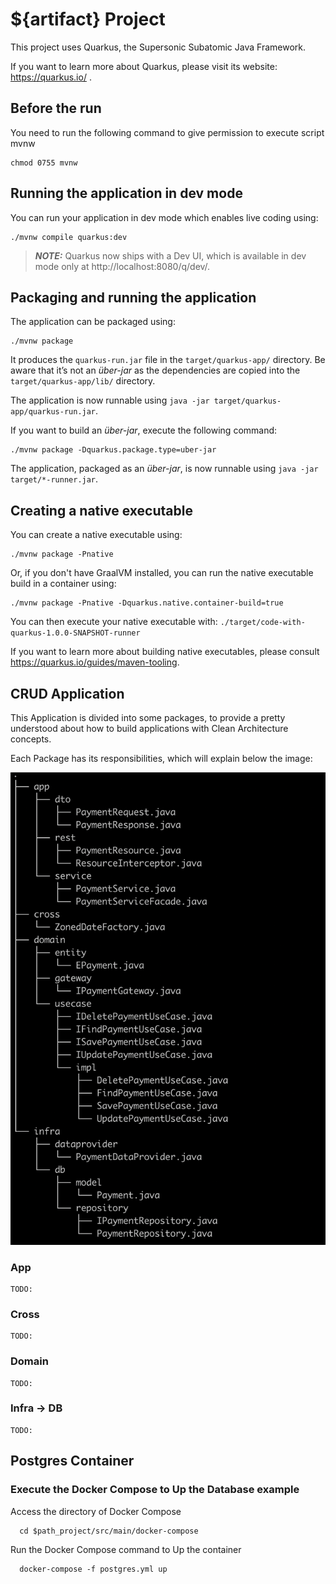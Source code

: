 # ${artifact} Project

This project uses Quarkus, the Supersonic Subatomic Java Framework.

If you want to learn more about Quarkus, please visit its website: https://quarkus.io/ .

## Before the run

You need to run the following command to give permission to execute script mvnw
```
chmod 0755 mvnw
```

## Running the application in dev mode

You can run your application in dev mode which enables live coding using:
```shell script
./mvnw compile quarkus:dev
```

> **_NOTE:_**  Quarkus now ships with a Dev UI, which is available in dev mode only at http://localhost:8080/q/dev/.

## Packaging and running the application

The application can be packaged using:
```shell script
./mvnw package
```
It produces the `quarkus-run.jar` file in the `target/quarkus-app/` directory.
Be aware that it’s not an _über-jar_ as the dependencies are copied into the `target/quarkus-app/lib/` directory.

The application is now runnable using `java -jar target/quarkus-app/quarkus-run.jar`.

If you want to build an _über-jar_, execute the following command:
```shell script
./mvnw package -Dquarkus.package.type=uber-jar
```

The application, packaged as an _über-jar_, is now runnable using `java -jar target/*-runner.jar`.

## Creating a native executable

You can create a native executable using: 
```shell script
./mvnw package -Pnative
```

Or, if you don't have GraalVM installed, you can run the native executable build in a container using: 
```shell script
./mvnw package -Pnative -Dquarkus.native.container-build=true
```

You can then execute your native executable with: `./target/code-with-quarkus-1.0.0-SNAPSHOT-runner`

If you want to learn more about building native executables, please consult https://quarkus.io/guides/maven-tooling.

## CRUD Application

This Application is divided into some packages, to provide a pretty understood about 
how to build applications with Clean Architecture concepts.

Each Package has its responsibilities, which will explain below the image:

![alt text for screen readers](tree.png "Project Structure")

### App
    TODO:

### Cross
    TODO:

### Domain
    TODO:

### Infra -> DB
    TODO:
    
## Postgres Container

### Execute the Docker Compose to Up the Database example

Access the directory of Docker Compose

```shell script
  cd $path_project/src/main/docker-compose
```

Run the Docker Compose command to Up the container
```shell script
  docker-compose -f postgres.yml up
```
